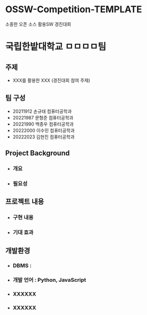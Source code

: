 # OSSW-Competition-TEMPLATE
소중한 오픈 소스 활용SW 경진대회 
# 국립한밭대학교 ㅁㅁㅁㅁ팀

## 주제 
- XXX를 활용한 XXX (경진대회 참여 주제) 
  
## 팀 구성 
- 20211912 손규태 컴퓨터공학과
- 20221987 문형준 컴퓨터공학과
- 20221990 백종우 컴퓨터공학과
- 20222000 이수민 컴퓨터공학과
- 20222023 김현진 컴퓨터공학과

## Project Background
  - ### 개요
  - ### 필요성
    
## 프로젝트 내용
  - ### 구현 내용
  - ### 기대 효과

## 개발환경
  - ### DBMS :
  - ### 개발 언어 : Python, JavaScript 
  - ### XXXXXX
  - ### XXXXXX
